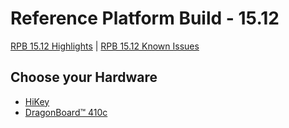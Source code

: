 # Reference Platform Build - 15.12

[RPB 15.12 Highlights](Highlights.md) | [RPB 15.12 Known Issues](Known-Issues.md)

## Choose your Hardware

- [HiKey](ConsumerEdition/HiKey/README.md)
- [DragonBoard™ 410c](ConsumerEdition/DragonBoard-410c/README.md)

